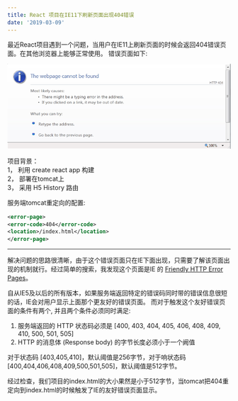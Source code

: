 ```yaml
---
title: React 项目在IE11下刷新页面出现404错误
date: '2019-03-09'
---
```


最近React项目遇到一个问题，当用户在IE11上刷新页面的时候会返回404错误页面。在其他浏览器上能够正常使用。
错误页面如下:


![IE 404 错误页面](./404-error.png)

项目背景：<br/>
1， 利用 create react app 构建<br/>
2， 部署在tomcat上<br/>
3， 采用 H5 History 路由<br/>

服务端tomcat重定向的配置:
```xml
<error-page>
<error-code>404</error-code>
<location>/index.html</location>
</error-page>
```

---

解决问题的思路很清晰，由于这个错误页面只在IE下面出现，只需要了解该页面出现的机制就行。经过简单的搜索，我发现这个页面是IE 的 [Friendly HTTP Error Pages](https://blogs.msdn.microsoft.com/ieinternals/2010/08/18/friendly-http-error-pages/)。<br/>

自从IE5及以后的所有版本，如果服务端返回特定的错误码同时带的错误信息很短的话，IE会对用户显示上面那个更友好的错误页面。
而对于触发这个友好错误页面的条件有两个, 并且两个条件必须同时满足:

1. 服务端返回的 HTTP 状态码必须是 [400, 403, 404, 405, 406, 408, 409, 410, 500, 501, 505]
2. HTTP 的消息体 (Response body) 的字节长度必须小于一个阙值

对于状态码 [403,405,410]，默认阈值是256字节，对于响状态码 [400,404,406,408,409,500,501,505]，默认阈值是512字节。

经过检查，我们项目的index.html的大小果然是小于512字节，当tomcat把404重定向到index.html的时候触发了IE的友好错误页面显示。
